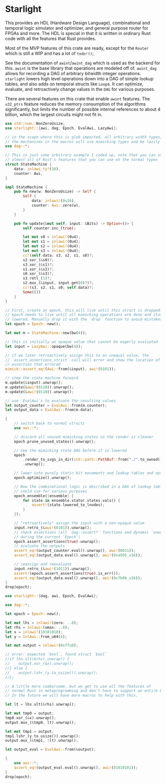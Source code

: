 # Starlight

 This provides an HDL (Hardware Design Language), combinational and temporal
 logic simulator and optimizer, and general purpose router for FPGAs and
 more. The HDL is special in that it is written in ordinary Rust code with
 all the features that Rust provides.

 Most of the MVP features of this crate are ready, except for the `Router`
 which is still a WIP and has a lot of `todo!()`;

 See the documentation of `awint`/`awint_dag` which is used as the backend
 for this. `awint` is the base library that operations are modeled off of.
 `awint_dag` allows for recording a DAG of arbitrary bitwidth integer
 operations. `starlight` lowers high level operations down into a DAG of
 simple lookup tables, and also adds on temporal structs like `Loop`s. It can
 optimize, evaluate, and retroactively change values in the `DAG` for various
 purposes.

 There are several features on this crate that enable `awint` features. The
 `u32_ptrs` feature reduces the memory consumption of the algorithms
 significantly, but limits the number of possible internal references to
 about 4 billion, which the largest circuits might not fit in.

 ```rust
 use std::num::NonZeroUsize;
 use starlight::{awi, dag, Epoch, EvalAwi, LazyAwi};

 // in the scope where this is glob imported, all arbitrary width types, some primitives, and
 // the mechanisms in the macros will use mimicking types and be lazily evaluated in general.
 use dag::*;

 // This is just some arbitrary example I coded up, note that you can use
 // almost all of Rust's features that you can use on the normal types
 struct StateMachine {
     data: inlawi_ty!(16),
     counter: Awi,
 }

 impl StateMachine {
     pub fn new(w: NonZeroUsize) -> Self {
         Self {
             data: inlawi!(0u16),
             counter: Awi::zero(w),
         }
     }

     pub fn update(&mut self, input: &Bits) -> Option<()> {
         self.counter.inc_(true);

         let mut s0 = inlawi!(0u4);
         let mut s1 = inlawi!(0u4);
         let mut s2 = inlawi!(0u4);
         let mut s3 = inlawi!(0u4);
         cc!(self.data; s3, s2, s1, s0)?;
         s2.xor_(&s0)?;
         s3.xor_(&s1)?;
         s1.xor_(&s2)?;
         s0.xor_(&s3)?;
         s3.rotl_(1)?;
         s2.mux_(&input, input.get(0)?)?;
         cc!(s3, s2, s1, s0; self.data)?;
         Some(())
     }
 }

 // First, create an epoch, this will live until this struct is dropped. The
 // epoch needs to live until all mimicking operations are done and states are
 // lowered. Manually drop it with the `drop` function to avoid mistakes.
 let epoch = Epoch::new();

 let mut m = StateMachine::new(bw(4));

 // this is initially an opaque value that cannot be eagerly evaluated
 let input = LazyAwi::opaque(bw(4));

 // if we later retroactively assign this to an unequal value, the
 // `assert_assertions_strict` call will error and show the location of the
 // assertion that errored
 mimick::assert_eq!(Awi::from(&input), awi!(0101));

 // step the state machine forward
 m.update(&input).unwrap();
 m.update(&awi!(0110)).unwrap();
 m.update(&awi!(0110)).unwrap();

 // use `EvalAwi`s to evaluate the resulting values
 let output_counter = EvalAwi::from(m.counter);
 let output_data = EvalAwi::from(m.data);

 {
     // switch back to normal structs
     use awi::*;

     // discard all unused mimicking states so the render is cleaner
     epoch.prune_unused_states().unwrap();

     // See the mimicking state DAG before it is lowered
     epoch
         .render_to_svgs_in_dir(std::path::PathBuf::from("./".to_owned()))
         .unwrap();

     // lower into purely static bit movements and lookup tables and optimize
     epoch.optimize().unwrap();

     // Now the combinational logic is described in a DAG of lookup tables that we
     // could use for various purposes
     epoch.ensemble(|ensemble| {
         for state in ensemble.stator.states.vals() {
             assert!(state.lowered_to_lnodes);
         }
     });

     // "retroactively" assign the input with a non-opaque value
     input.retro_(&awi!(0101)).unwrap();
     // check assertions (all `dag::assert*` functions and dynamic `unwrap`s done
     // during the current `Epoch`)
     epoch.assert_assertions(true).unwrap();
     // evaluate the outputs
     assert_eq!(output_counter.eval().unwrap(), awi!(0011));
     assert_eq!(output_data.eval().unwrap(), awi!(0xa505_u16));

     // reassign and reevaluate
     input.retro_(&awi!(1011)).unwrap();
     assert!(epoch.assert_assertions(true).is_err());
     assert_eq!(output_data.eval().unwrap(), awi!(0x7b0b_u16));
 }
 drop(epoch);
 ```

 ```rust
 use starlight::{dag, awi, Epoch, EvalAwi};

 use dag::*;

 let epoch = Epoch::new();

 let mut lhs = inlawi!(zero: ..8);
 let rhs = inlawi!(umax: ..8);
 let x = inlawi!(10101010);
 let y = InlAwi::from_u64(4);

 let mut output = inlawi!(0xffu8);

 // error: expected `bool`, found struct `bool`
 //if lhs.ult(&rhs).unwrap() {
 //    output.xor_(&x).unwrap();
 //} else {
 //    output.lshr_(y.to_usize()).unwrap();
 //};

 // A little more cumbersome, but we get to use all the features of
 // normal Rust in metaprogramming and don't have to support an entire DSL.
 // In the future we will have more macros to help with this.

 let lt = lhs.ult(&rhs).unwrap();

 let mut tmp0 = output;
 tmp0.xor_(&x).unwrap();
 output.mux_(&tmp0, lt).unwrap();

 let mut tmp1 = output;
 tmp1.lshr_(y.to_usize()).unwrap();
 output.mux_(&tmp1, !lt).unwrap();

 let output_eval = EvalAwi::from(&output);

 {
     use awi::*;
     assert_eq!(output_eval.eval().unwrap(), awi!(01010101));
 }
 drop(epoch);
 ```